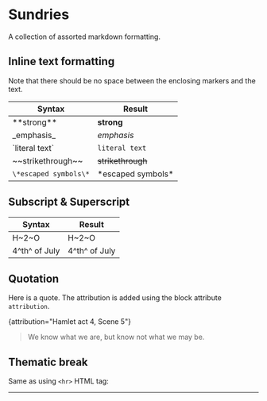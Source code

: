 # Sundries

A collection of assorted markdown formatting.

## Inline text formatting

Note that there should be no space between the enclosing markers and the text.

| Syntax         | Result                  |
| ------------------- | --------------------------- |
| \*\*strong\*\*  | **strong**    |
| \_emphasis\_           | _emphasis_ |
| \`literal text\`  |`literal text`    |
| \~\~strikethrough\~\~           | ~~strikethrough~~ |
| `\*escaped symbols\*`           | \*escaped symbols\* |

## Subscript & Superscript

| Syntax           | Result        |
| ---------------- | ------------- |
| H\~2\~O          | H~2~O         |
| 4\^th\^ of July  | 4^th^ of July |



## Quotation

Here is a quote. The attribution is added using the block attribute `attribution`.

{attribution="Hamlet act 4, Scene 5"}
> We know what we are, but know not what we may be.

## Thematic break

Same as using `<hr>` HTML tag:
***
